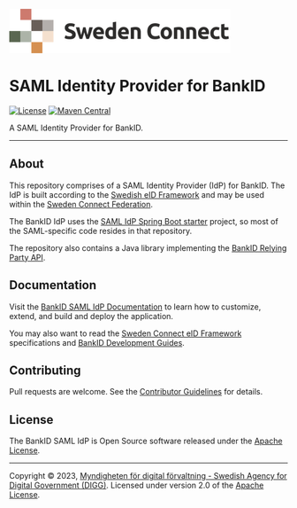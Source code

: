 ![Logo](docs/images/sweden-connect.png)

# SAML Identity Provider for BankID

[![License](https://img.shields.io/badge/License-Apache%202.0-blue.svg)](https://opensource.org/licenses/Apache-2.0) [![Maven Central](https://maven-badges.herokuapp.com/maven-central/se.swedenconnect.bankid/bankid-idp/badge.svg)](https://maven-badges.herokuapp.com/maven-central/se.swedenconnect.bankid/bankid-idp)

A SAML Identity Provider for BankID. 

-----

## About

This repository comprises of a SAML Identity Provider (IdP) for BankID. The IdP is built according
to the [Swedish eID Framework](https://docs.swedenconnect.se/technical-framework/) and may be
used within the [Sweden Connect Federation](https://www.swedenconnect.se).

The BankID IdP uses the [SAML IdP Spring Boot starter](https://github.com/swedenconnect/saml-identity-provider) project, so most of the SAML-specific code resides in that repository.

The repository also contains a Java library implementing the [BankID Relying Party API](https://www.bankid.com/utvecklare/guider/teknisk-integrationsguide).

## Documentation

Visit the [BankID SAML IdP Documentation](https://docs.swedenconnect.se/bankid-saml-idp/) to learn how
to customize, extend, and build and deploy the application.

You may also want to read the [Sweden Connect eID Framework](https://docs.swedenconnect.se/technical-framework/) specifications and [BankID Development Guides](https://www.bankid.com/utvecklare/guider).

## Contributing

Pull requests are welcome. See the [Contributor Guidelines](CONTRIBUTING.md) for details.

## License

The BankID SAML IdP is Open Source software released under the [Apache License](http://www.apache.org/licenses/LICENSE-2.0).

-----

Copyright &copy; 2023, [Myndigheten för digital förvaltning - Swedish Agency for Digital Government (DIGG)](http://www.digg.se). Licensed under version 2.0 of the [Apache License](http://www.apache.org/licenses/LICENSE-2.0).

